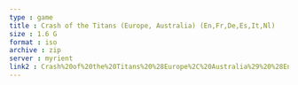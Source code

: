 ```yaml
---
type : game
title : Crash of the Titans (Europe, Australia) (En,Fr,De,Es,It,Nl)
size : 1.6 G
format : iso
archive : zip
server : myrient
link2 : Crash%20of%20the%20Titans%20%28Europe%2C%20Australia%29%20%28En%2CFr%2CDe%2CEs%2CIt%2CNl%29
---
```

